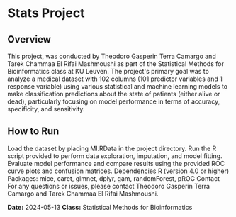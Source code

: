 # Stats Project

## Overview
This project, was conducted by Theodoro Gasperin Terra Camargo and Tarek Chammaa El Rifai Mashmoushi as part of the Statistical Methods for Bioinformatics class at KU Leuven. The project's primary goal was to analyze a medical dataset with 102 columns (101 predictor variables and 1 response variable) using various statistical and machine learning models to make classification predictions about the state of patients (either alive or dead), particularly focusing on model performance in terms of accuracy, specificity, and sensitivity.

## How to Run
Load the dataset by placing MI.RData in the project directory.
Run the R script provided to perform data exploration, imputation, and model fitting.
Evaluate model performance and compare results using the provided ROC curve plots and confusion matrices.
Dependencies
R (version 4.0 or higher)
Packages: mice, caret, glmnet, dplyr, gam, randomForest, pROC
Contact
For any questions or issues, please contact Theodoro Gasperin Terra Camargo and Tarek Chammaa El Rifai Mashmoushi.

__Date:__ 2024-05-13
__Class:__ Statistical Methods for Bioinformatics
